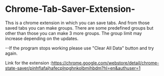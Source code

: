 # Chrome-Tab-Saver-Extension-

Thıs is a chrome extension in which you can save tabs. And from those saved tabs you can make groups.
There are some predefined groups but other than those you can make 3 more groups.
The group limit may increase depending on the updates.

--If the program stops working please use "Clear All Data" button and try again.


Link for the extension :https://chrome.google.com/webstore/detail/chrome-state-saver/pinhflafajhafecplnpghnkolbmihbdm?hl=en&authuser=1
